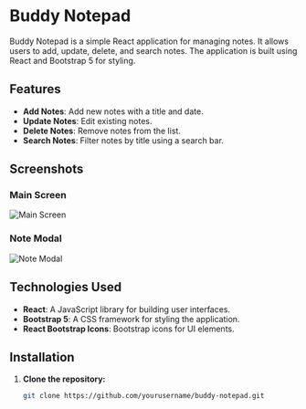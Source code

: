 # Buddy Notepad

Buddy Notepad is a simple React application for managing notes. It allows users to add, update, delete, and search notes. The application is built using React and Bootstrap 5 for styling.

## Features

- **Add Notes**: Add new notes with a title and date.
- **Update Notes**: Edit existing notes.
- **Delete Notes**: Remove notes from the list.
- **Search Notes**: Filter notes by title using a search bar.

## Screenshots

### Main Screen
![Main Screen](screenshot-main.png)

### Note Modal
![Note Modal](screenshot-modal.png)

## Technologies Used

- **React**: A JavaScript library for building user interfaces.
- **Bootstrap 5**: A CSS framework for styling the application.
- **React Bootstrap Icons**: Bootstrap icons for UI elements.

## Installation

1. **Clone the repository:**

   ```sh
   git clone https://github.com/yourusername/buddy-notepad.git
